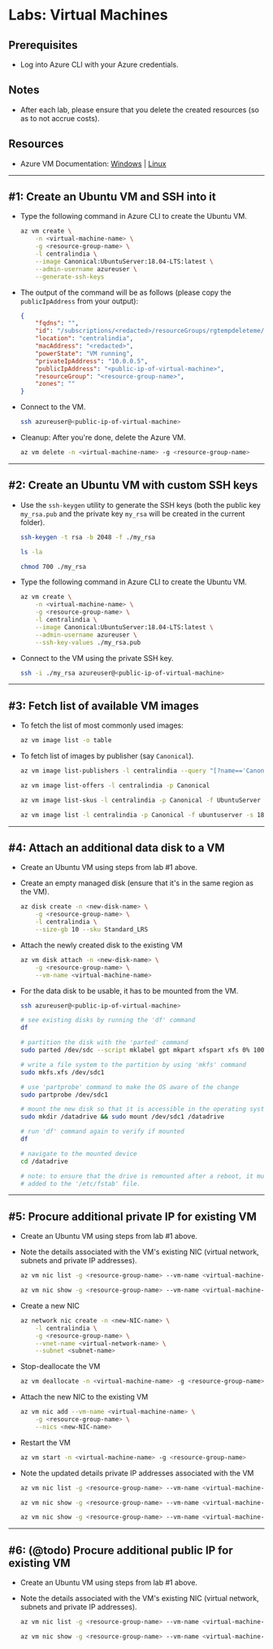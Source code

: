 # Labs: Virtual Machines

## Prerequisites

* Log into Azure CLI with your Azure credentials.

## Notes

* After each lab, please ensure that you delete the created resources (so as to not accrue costs).

## Resources

* Azure VM Documentation: [Windows](https://docs.microsoft.com/en-us/azure/virtual-machines/windows/) | [Linux](https://docs.microsoft.com/en-us/azure/virtual-machines/linux/)

-----

## #1: Create an Ubuntu VM and SSH into it

* Type the following command in Azure CLI to create the Ubuntu VM.

    ```bash
    az vm create \
        -n <virtual-machine-name> \
        -g <resource-group-name> \
        -l centralindia \
        --image Canonical:UbuntuServer:18.04-LTS:latest \
        --admin-username azureuser \
        --generate-ssh-keys
    ```

* The output of the command will be as follows (please copy the `publicIpAddress` from your output):

    ```json
    {
        "fqdns": "",
        "id": "/subscriptions/<redacted>/resourceGroups/rgtempdeleteme/providers/Microsoft.Compute/virtualMachines/<virtual-machine-name>",
        "location": "centralindia",
        "macAddress": "<redacted>",
        "powerState": "VM running",
        "privateIpAddress": "10.0.0.5",
        "publicIpAddress": "<public-ip-of-virtual-machine>",
        "resourceGroup": "<resource-group-name>",
        "zones": ""
    }
    ```

* Connect to the VM.

    ```bash
    ssh azureuser@<public-ip-of-virtual-machine>
    ```

* Cleanup: After you're done, delete the Azure VM.

    ```bash
    az vm delete -n <virtual-machine-name> -g <resource-group-name>
    ```

-----

## #2: Create an Ubuntu VM with custom SSH keys

* Use the `ssh-keygen` utility to generate the SSH keys (both the public key `my_rsa.pub` and the private key `my_rsa` will be created in the current folder).

    ```bash
    ssh-keygen -t rsa -b 2048 -f ./my_rsa

    ls -la

    chmod 700 ./my_rsa
    ```

* Type the following command in Azure CLI to create the Ubuntu VM.

    ```bash
    az vm create \
        -n <virtual-machine-name> \
        -g <resource-group-name> \
        -l centralindia \
        --image Canonical:UbuntuServer:18.04-LTS:latest \
        --admin-username azureuser \
        --ssh-key-values ./my_rsa.pub
    ```

* Connect to the VM using the private SSH key.

    ```bash
    ssh -i ./my_rsa azureuser@<public-ip-of-virtual-machine>
    ```

-----

## #3: Fetch list of available VM images

* To fetch the list of most commonly used images:

    ```bash
    az vm image list -o table
    ```

* To fetch list of images by publisher (say `Canonical`).

    ```bash
    az vm image list-publishers -l centralindia --query "[?name=='Canonical']"

    az vm image list-offers -l centralindia -p Canonical

    az vm image list-skus -l centralindia -p Canonical -f UbuntuServer

    az vm image list -l centralindia -p Canonical -f ubuntuserver -s 18.04-LTS
    ```

-----

## #4: Attach an additional data disk to a VM

* Create an Ubuntu VM using steps from lab #1 above.

* Create an empty managed disk (ensure that it's in the same region as the VM).

    ```bash
    az disk create -n <new-disk-name> \
        -g <resource-group-name> \
        -l centralindia \
        --size-gb 10 --sku Standard_LRS
    ```

* Attach the newly created disk to the existing VM

    ```bash
    az vm disk attach -n <new-disk-name> \
        -g <resource-group-name> \
        --vm-name <virtual-machine-name>
    ```

* For the data disk to be usable, it has to be mounted from the VM.

    ```bash
    ssh azureuser@<public-ip-of-virtual-machine>

    # see existing disks by running the 'df' command
    df

    # partition the disk with the 'parted' command
    sudo parted /dev/sdc --script mklabel gpt mkpart xfspart xfs 0% 100%

    # write a file system to the partition by using 'mkfs' command
    sudo mkfs.xfs /dev/sdc1

    # use 'partprobe' command to make the OS aware of the change
    sudo partprobe /dev/sdc1

    # mount the new disk so that it is accessible in the operating system.
    sudo mkdir /datadrive && sudo mount /dev/sdc1 /datadrive

    # run 'df' command again to verify if mounted
    df

    # navigate to the mounted device
    cd /datadrive

    # note: to ensure that the drive is remounted after a reboot, it must be
    # added to the '/etc/fstab' file.
    ```

-----

## #5: Procure additional private IP for existing VM

* Create an Ubuntu VM using steps from lab #1 above.

* Note the details associated with the VM's existing NIC (virtual network, subnets and private IP addresses).

    ```bash
    az vm nic list -g <resource-group-name> --vm-name <virtual-machine-name>

    az vm nic show -g <resource-group-name> --vm-name <virtual-machine-name> --nic <existing-NIC-name>
    ```

* Create a new NIC

    ```bash
    az network nic create -n <new-NIC-name> \
        -l centralindia \
        -g <resource-group-name> \
        --vnet-name <virtual-network-name> \
        --subnet <subnet-name>
    ```

* Stop-deallocate the VM

    ```bash
    az vm deallocate -n <virtual-machine-name> -g <resource-group-name>
    ```

* Attach the new NIC to the existing VM

    ```bash
    az vm nic add --vm-name <virtual-machine-name> \
        -g <resource-group-name> \
        --nics <new-NIC-name>
    ```

* Restart the VM

    ```bash
    az vm start -n <virtual-machine-name> -g <resource-group-name>
    ```

* Note the updated details private IP addresses associated with the VM

    ```bash
    az vm nic list -g <resource-group-name> --vm-name <virtual-machine-name>

    az vm nic show -g <resource-group-name> --vm-name <virtual-machine-name> --nic <existing-NIC-name>

    az vm nic show -g <resource-group-name> --vm-name <virtual-machine-name> --nic <new-NIC-name>
    ```

-----

## #6: (@todo) Procure additional public IP for existing VM

* Create an Ubuntu VM using steps from lab #1 above.

* Note the details associated with the VM's existing NIC (virtual network, subnets and private IP addresses).

    ```bash
    az vm nic list -g <resource-group-name> --vm-name <virtual-machine-name>

    az vm nic show -g <resource-group-name> --vm-name <virtual-machine-name> --nic <existing-NIC-name>
    ```
